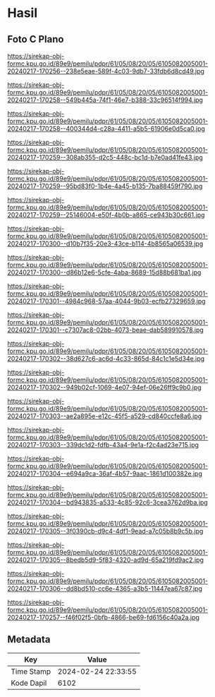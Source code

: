# Hasil

## Foto C Plano

https://sirekap-obj-formc.kpu.go.id/89e9/pemilu/pdpr/61/05/08/20/05/6105082005001-20240217-170256--238e5eae-589f-4c03-9db7-33fdb6d8cd49.jpg

https://sirekap-obj-formc.kpu.go.id/89e9/pemilu/pdpr/61/05/08/20/05/6105082005001-20240217-170258--549b445a-74f1-46e7-b388-33c96514f994.jpg

https://sirekap-obj-formc.kpu.go.id/89e9/pemilu/pdpr/61/05/08/20/05/6105082005001-20240217-170258--400344d4-c28a-4411-a5b5-61906e0d5ca0.jpg

https://sirekap-obj-formc.kpu.go.id/89e9/pemilu/pdpr/61/05/08/20/05/6105082005001-20240217-170259--308ab355-d2c5-448c-bc1d-b7e0ad41fe43.jpg

https://sirekap-obj-formc.kpu.go.id/89e9/pemilu/pdpr/61/05/08/20/05/6105082005001-20240217-170259--95bd83f0-1b4e-4a45-b135-7ba88459f790.jpg

https://sirekap-obj-formc.kpu.go.id/89e9/pemilu/pdpr/61/05/08/20/05/6105082005001-20240217-170259--25146004-e50f-4b0b-a865-ce943b30c661.jpg

https://sirekap-obj-formc.kpu.go.id/89e9/pemilu/pdpr/61/05/08/20/05/6105082005001-20240217-170300--d10b7f35-20e3-43ce-b114-4b8565a06539.jpg

https://sirekap-obj-formc.kpu.go.id/89e9/pemilu/pdpr/61/05/08/20/05/6105082005001-20240217-170300--d86b12e6-5cfe-4aba-8689-15d88b681ba1.jpg

https://sirekap-obj-formc.kpu.go.id/89e9/pemilu/pdpr/61/05/08/20/05/6105082005001-20240217-170301--4984c968-57aa-4044-9b03-ecfb27329659.jpg

https://sirekap-obj-formc.kpu.go.id/89e9/pemilu/pdpr/61/05/08/20/05/6105082005001-20240217-170301--c7307ac8-02bb-4073-beae-dab589910578.jpg

https://sirekap-obj-formc.kpu.go.id/89e9/pemilu/pdpr/61/05/08/20/05/6105082005001-20240217-170302--38d627c6-ac6d-4c33-865d-84c1c1e5d34e.jpg

https://sirekap-obj-formc.kpu.go.id/89e9/pemilu/pdpr/61/05/08/20/05/6105082005001-20240217-170302--949b02cf-1069-4e07-94ef-06e26ff9c9b0.jpg

https://sirekap-obj-formc.kpu.go.id/89e9/pemilu/pdpr/61/05/08/20/05/6105082005001-20240217-170303--ae2a895e-e12c-45f5-a529-cd840ccfe8a6.jpg

https://sirekap-obj-formc.kpu.go.id/89e9/pemilu/pdpr/61/05/08/20/05/6105082005001-20240217-170303--339dc1d2-fdfb-43a4-9e1a-f2c4ad23e715.jpg

https://sirekap-obj-formc.kpu.go.id/89e9/pemilu/pdpr/61/05/08/20/05/6105082005001-20240217-170304--e694a9ca-36af-4b57-9aac-1861d100382e.jpg

https://sirekap-obj-formc.kpu.go.id/89e9/pemilu/pdpr/61/05/08/20/05/6105082005001-20240217-170304--bd943835-a533-4c85-92c6-3cea3762d9ba.jpg

https://sirekap-obj-formc.kpu.go.id/89e9/pemilu/pdpr/61/05/08/20/05/6105082005001-20240217-170305--3f0390cb-d9c4-4df1-9ead-a7c05b8b9c5b.jpg

https://sirekap-obj-formc.kpu.go.id/89e9/pemilu/pdpr/61/05/08/20/05/6105082005001-20240217-170305--8bedb5d9-5f83-4320-ad9d-65a219fd9ac2.jpg

https://sirekap-obj-formc.kpu.go.id/89e9/pemilu/pdpr/61/05/08/20/05/6105082005001-20240217-170306--dd8bd510-cc6e-4365-a3b5-11447ea67c87.jpg

https://sirekap-obj-formc.kpu.go.id/89e9/pemilu/pdpr/61/05/08/20/05/6105082005001-20240217-170257--f46f02f5-0bfb-4866-be69-fd6156c40a2a.jpg


## Metadata

| Key        | Value               |
| ---------- | ------------------- |
| Time Stamp | 2024-02-24 22:33:55 |
| Kode Dapil | 6102                |



